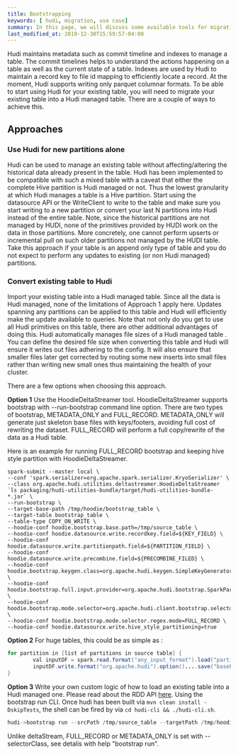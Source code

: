 ```yaml
---
title: Bootstrapping
keywords: [ hudi, migration, use case]
summary: In this page, we will discuss some available tools for migrating your existing table into a Hudi table
last_modified_at: 2019-12-30T15:59:57-04:00
---
```


Hudi maintains metadata such as commit timeline and indexes to manage a table. The commit timelines helps to understand the actions happening on a table as well as the current state of a table. Indexes are used by Hudi to maintain a record key to file id mapping to efficiently locate a record. At the moment, Hudi supports writing only parquet columnar formats.
To be able to start using Hudi for your existing table, you will need to migrate your existing table into a Hudi managed table. There are a couple of ways to achieve this.


## Approaches


### Use Hudi for new partitions alone

Hudi can be used to manage an existing table without affecting/altering the historical data already present in the
table. Hudi has been implemented to be compatible with such a mixed table with a caveat that either the complete
Hive partition is Hudi managed or not. Thus the lowest granularity at which Hudi manages a table is a Hive
partition. Start using the datasource API or the WriteClient to write to the table and make sure you start writing
to a new partition or convert your last N partitions into Hudi instead of the entire table. Note, since the historical
 partitions are not managed by HUDI, none of the primitives provided by HUDI work on the data in those partitions. More concretely, one cannot perform upserts or incremental pull on such older partitions not managed by the HUDI table.
Take this approach if your table is an append only type of table and you do not expect to perform any updates to existing (or non Hudi managed) partitions.


### Convert existing table to Hudi

Import your existing table into a Hudi managed table. Since all the data is Hudi managed, none of the limitations
 of Approach 1 apply here. Updates spanning any partitions can be applied to this table and Hudi will efficiently
 make the update available to queries. Note that not only do you get to use all Hudi primitives on this table,
 there are other additional advantages of doing this. Hudi automatically manages file sizes of a Hudi managed table
 . You can define the desired file size when converting this table and Hudi will ensure it writes out files
 adhering to the config. It will also ensure that smaller files later get corrected by routing some new inserts into
 small files rather than writing new small ones thus maintaining the health of your cluster.

There are a few options when choosing this approach.

**Option 1**
Use the HoodieDeltaStreamer tool. HoodieDeltaStreamer supports bootstrap with --run-bootstrap command line option. There are two types of bootstrap,
METADATA_ONLY and FULL_RECORD. METADATA_ONLY will generate just skeleton base files with keys/footers, avoiding full cost of rewriting the dataset.
FULL_RECORD will perform a full copy/rewrite of the data as a Hudi table.

Here is an example for running FULL_RECORD bootstrap and keeping hive style partition with HoodieDeltaStreamer.
```
spark-submit --master local \
--conf 'spark.serializer=org.apache.spark.serializer.KryoSerializer' \
--class org.apache.hudi.utilities.deltastreamer.HoodieDeltaStreamer `ls packaging/hudi-utilities-bundle/target/hudi-utilities-bundle-*.jar` \
--run-bootstrap \
--target-base-path /tmp/hoodie/bootstrap_table \
--target-table bootstrap_table \
--table-type COPY_ON_WRITE \
--hoodie-conf hoodie.bootstrap.base.path=/tmp/source_table \
--hoodie-conf hoodie.datasource.write.recordkey.field=${KEY_FIELD} \
--hoodie-conf hoodie.datasource.write.partitionpath.field=${PARTITION_FIELD} \
--hoodie-conf hoodie.datasource.write.precombine.field=${PRECOMBINE_FILED} \
--hoodie-conf hoodie.bootstrap.keygen.class=org.apache.hudi.keygen.SimpleKeyGenerator \
--hoodie-conf hoodie.bootstrap.full.input.provider=org.apache.hudi.bootstrap.SparkParquetBootstrapDataProvider \
--hoodie-conf hoodie.bootstrap.mode.selector=org.apache.hudi.client.bootstrap.selector.BootstrapRegexModeSelector \
--hoodie-conf hoodie.bootstrap.mode.selector.regex.mode=FULL_RECORD \
--hoodie-conf hoodie.datasource.write.hive_style_partitioning=true
``` 

**Option 2**
For huge tables, this could be as simple as : 
```java
for partition in [list of partitions in source table] {
        val inputDF = spark.read.format("any_input_format").load("partition_path")
        inputDF.write.format("org.apache.hudi").option()....save("basePath")
}
```  

**Option 3**
Write your own custom logic of how to load an existing table into a Hudi managed one. Please read about the RDD API
[here](/docs/quick-start-guide). Using the bootstrap run CLI. Once hudi has been built via `mvn clean install -DskipTests`, the shell can be
fired by via `cd hudi-cli && ./hudi-cli.sh`.

```java
hudi->bootstrap run --srcPath /tmp/source_table --targetPath /tmp/hoodie/bootstrap_table --tableName bootstrap_table --tableType COPY_ON_WRITE --rowKeyField ${KEY_FIELD} --partitionPathField ${PARTITION_FIELD} --sparkMaster local --hoodieConfigs hoodie.datasource.write.hive_style_partitioning=true --selectorClass org.apache.hudi.client.bootstrap.selector.FullRecordBootstrapModeSelector
```
Unlike deltaStream, FULL_RECORD or METADATA_ONLY is set with --selectorClass, see detalis with help "bootstrap run".
